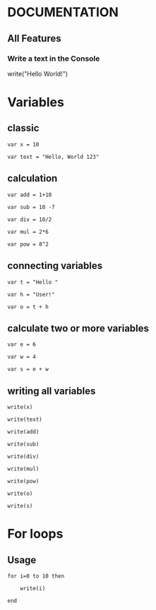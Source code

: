 # DOCUMENTATION

## All Features

### Write a text in the Console

write("Hello World!")

# Variables

## classic

    var x = 10

    var text = "Hello, World 123"

## calculation 

    var add = 1+10

    var sub = 10 -7

    var div = 10/2
 
    var mul = 2*6

    var pow = 8^2

## connecting variables 

    var t = "Hello "

    var h = "User!"

    var o = t + h

## calculate two or more variables 

    var e = 6 

    var w = 4

    var s = e + w

## writing all variables

    write(x)

    write(text)

    write(add)

    write(sub)
  
    write(div)

    write(mul)

    write(pow)

    write(o)

    write(s)

# For loops

## Usage

    for i=0 to 10 then

        write(i)

    end
